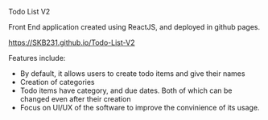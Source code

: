 Todo List V2

Front End application created using ReactJS, and deployed in github pages.

https://SKB231.github.io/Todo-List-V2


Features include:
- By default, it allows users to create todo items and give their names
- Creation of categories
- Todo items have category, and due dates. Both of which can be changed even after their creation
- Focus on UI/UX of the software to improve the convinience of its usage.
